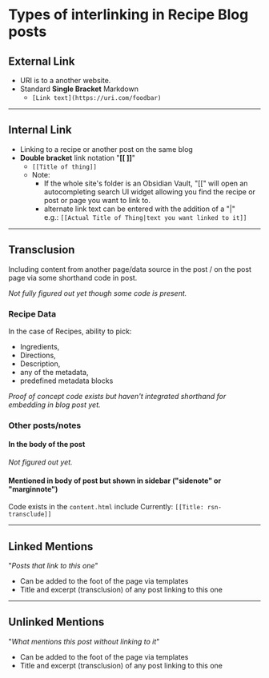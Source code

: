 # Types of interlinking in Recipe Blog posts

## External Link
- URI is to a another website.
- Standard **Single Bracket** Markdown
	- `[Link text](https://uri.com/foodbar)`
---
## Internal Link
- Linking to a recipe or another post on the same blog
- **Double bracket** link notation "**[[ ]]**"
	- `[[Title of thing]]`
	- Note:
		- If the whole site's folder is an Obsidian Vault, "[[" will open an autocompleting search UI widget allowing you find the recipe or post or page you want to link to.
		- alternate link text can be entered with the addition of a "|"<br>e.g.: `[[Actual Title of Thing|text you want linked to it]]`
---
## Transclusion
Including content from another page/data source in the post / on the post page via some shorthand code in post.

_Not fully figured out yet though some code is present._

### Recipe Data
In the case of Recipes, ability to pick:
- Ingredients, 
- Directions, 
- Description,
- any of the metadata,
- predefined metadata blocks

*Proof of concept code exists but haven't integrated shorthand for embedding in blog post yet.*

### Other posts/notes
#### In the body of the post
*Not figured out yet.*

#### Mentioned in body of post but shown in sidebar ("sidenote" or "marginnote")
Code exists in the `content.html` include
Currently: `[[Title: rsn-transclude]]`

---
## Linked Mentions
"_Posts that link to this one_"
- Can be added to the foot of the page via templates
- Title and excerpt (transclusion) of any post linking to this one
---
## Unlinked Mentions
"_What mentions this post without linking to it_"
- Can be added to the foot of the page via templates
- Title and excerpt (transclusion) of any post linking to this one

